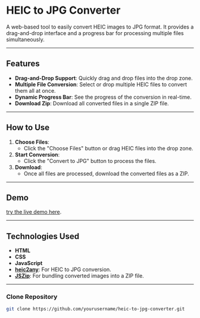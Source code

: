 # HEIC to JPG Converter

A web-based tool to easily convert HEIC images to JPG format. It provides a drag-and-drop interface and a progress bar for processing multiple files simultaneously.

---

## Features

- **Drag-and-Drop Support**: Quickly drag and drop files into the drop zone.
- **Multiple File Conversion**: Select or drop multiple HEIC files to convert them all at once.
- **Dynamic Progress Bar**: See the progress of the conversion in real-time.
- **Download Zip**: Download all converted files in a single ZIP file.

---

## How to Use

1. **Choose Files**: 
   - Click the "Choose Files" button or drag HEIC files into the drop zone.
2. **Start Conversion**:
   - Click the "Convert to JPG" button to process the files.
3. **Download**:
   - Once all files are processed, download the converted files as a ZIP.

---

## Demo

[try the live demo here](https://honzaprikryl.github.io/heic-to-jpg-converter/).

---

## Technologies Used

- **HTML**
- **CSS**
- **JavaScript**
- **[heic2any](https://github.com/alexcorvi/heic2any)**: For HEIC to JPG conversion.
- **[JSZip](https://stuk.github.io/jszip/)**: For bundling converted images into a ZIP file.

---

### Clone Repository
```bash
git clone https://github.com/yourusername/heic-to-jpg-converter.git
